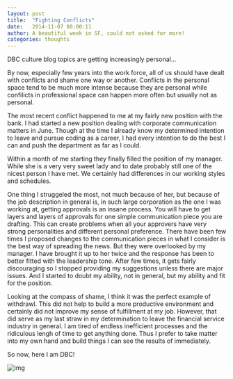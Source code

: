 ```yaml
---
layout: post
title:  "Fighting Conflicts"
date:   2014-11-07 00:00:11
author: A beautiful week in SF, could not asked for more!
categories: thoughts
---
```

DBC culture blog topics are getting increasingly personal...

By now, especially few years into the work force, all of us should have dealt with conflicts and shame one way or another. Conflicts in the personal space tend to be much more intense because they are personal while confilicts in professional space can happen more often but usually not as personal.

The most recent conflict happened to me at my fairly new position with the bank. I had started a new position dealing with corporate communication matters in June. Though at the time I already know my determined intention to leave and pursue coding as a career, I had every intention to do the best I can and push the department as far as I could.

Within a month of me starting they finally filled the position of my manager. While she is a very very sweet lady and to date probably still one of the nicest person I have met. We certainly had differences in our working styles and schedules.

One thing I struggeled the most, not much because of her, but because of the job description in general is, in such large corporation as the one I was working at, getting approvals is an insane process. You will have to get layers and layers of approvals for one simple communication piece you are drafting. This can create problems when all your approvers have very strong personalities and different personal preference. There have been few times I proposed changes to the communication pieces in what I consider is the best way of spreading the news. But they were overlooked by my manager. I have brought it up to her twice and the response has been to better fitted with the leadership tone. After few times, it gets fairly discouraging so I stopped providing my suggestions unless there are major issues. And I started to doubt my ability, not in general, but my ability and fit for the position.

Looking at the compass of shame, I think it was the perfect example of withdrawl. This did not help to build a more productive environment and certainly did not improve my sense of fulfillment at my job. However, that did serve as my last straw in my determination to leave the financial service industry in general. I am tired of endless inefficient processes and the ridiculous lengh of time to get anything done. Thus I prefer to take matter into my own hand and build things I can see the results of immediately.

So now, here I am DBC!

![img](http://staffingtalk.com/static/upload%5C2014%5C10%5C16/1413477041_.png)